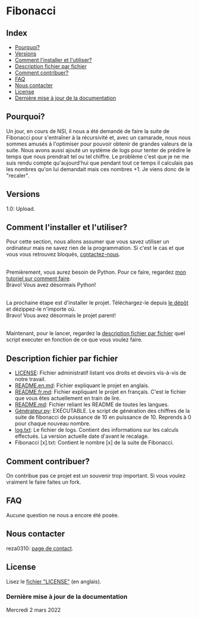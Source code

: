 # Fibonacci

## Index
- [Pourquoi?](https://github.com/reza0310/fibonacci/blob/main/README.fr.md#pourquoi)
- [Versions](https://github.com/reza0310/fibonacci/blob/main/README.fr.md#versions)
- [Comment l'installer et l'utiliser?](https://github.com/reza0310/fibonacci/blob/main/README.fr.md#comment-linstaller-et-lutiliser)
- [Description fichier par fichier](https://github.com/reza0310/fibonacci/blob/main/README.fr.md#description-fichier-par-fichier)
- [Comment contribuer?](https://github.com/reza0310/fibonacci/blob/main/README.fr.md#comment-contribuer)
- [FAQ](https://github.com/reza0310/fibonacci/blob/main/README.fr.md#faq)
- [Nous contacter](https://github.com/reza0310/fibonacci/blob/main/README.fr.md#nous-contacter)
- [License](https://github.com/reza0310/fibonacci/blob/main/README.fr.md#license)
- [Dernière mise à jour de la documentation](https://github.com/reza0310/fibonacci/blob/main/README.fr.md#dernière-mise-à-jour-de-la-documentation)

## Pourquoi?
Un jour, en cours de NSI, il nous a été demandé de faire la suite de Fibonacci pour s'entraîner à la récursivité et, avec un camarade, nous nous sommes amusés à l'optimiser pour pouvoir obtenir de grandes valeurs de la suite. Nous avons aussi ajouté un système de logs pour tenter de prédire le temps que nous prendrait tel ou tel chiffre. Le problème c'est que je ne me suis rendu compte qu'aujourd'hui que pendant tout ce temps il calculais pas les nombres qu'on lui demandait mais ces nombres +1. Je viens donc de le "recaler".

## Versions
1.0: Upload.

## Comment l'installer et l'utiliser?
Pour cette section, nous allons assumer que vous savez utiliser un ordinateur mais ne savez rien de la programmation. Si c'est le cas et que vous vous retrouvez bloqués, [contactez-nous](https://github.com/reza0310/Steganographie/blob/main/README.fr.md#nous-contacter).<br><br>

Premièrement, vous aurez besoin de Python. Pour ce faire, regardez [mon tutoriel sur comment faire](https://github.com/reza0310/Tutorials/blob/python/README.en.md).<br>
Bravo! Vous avez désormais Python!<br><br>

La prochaine étape est d'installer le projet. Téléchargez-le depuis [le dépôt](https://github.com/reza0310/Steganographie) et dézippez-le n'importe où.<br>
Bravo! Vous avez désormais le projet parent!<br><br>

Maintenant, pour le lancer, regardez la [description fichier par fichier](https://github.com/reza0310/Steganographie/blob/main/README.fr.md#description-fichier-par-fichier) quel script executer en fonction de ce que vous voulez faire.<br>

## Description fichier par fichier
- [LICENSE](https://github.com/reza0310/Steganographie/blob/main/LICENSE): Fichier administratif listant vos droits et devoirs vis-à-vis de notre travail.
- [README.en.md](https://github.com/reza0310/Steganographie/blob/main/README.en.md): Fichier expliquant le projet en anglais.
- [README.fr.md](https://github.com/reza0310/Steganographie/blob/main/README.fr.md): Fichier expliquant le projet en français. C'est le fichier que vous êtes actuellement en train de lire.
- [README.md](https://github.com/reza0310/Steganographie/blob/main/README.md): Fichier reliant les README de toutes les langues.
- [Générateur.py](https://github.com/reza0310/fibonacci/blob/main/G%C3%A9n%C3%A9rateur.py): EXÉCUTABLE. Le script de génération des chiffres de la suite de fibonacci de puissance de 10 en puissance de 10. Reprends à 0 pour chaque nouveau nombre.
- [log.txt](https://github.com/reza0310/fibonacci/blob/main/log.txt): Le fichier de logs. Contient des informations sur les calculs effectués. La version actuelle date d'avant le recalage.
- Fibonacci [x].txt: Contient le nombre [x] de la suite de Fibonacci.

## Comment contribuer?
On contribue pas ce projet est un souvenir trop important. Si vous voulez vraiment le faire faites un fork.

## FAQ
Aucune question ne nous a encore été posée.

## Nous contacter
reza0310: [page de contact](https://github.com/reza0310#a-propos-de-mon-profil).

## License
Lisez le [fichier "LICENSE"](https://github.com/reza0310/fibonacci/blob/main/LICENSE) (en anglais).

### Dernière mise à jour de la documentation 
Mercredi 2 mars 2022
